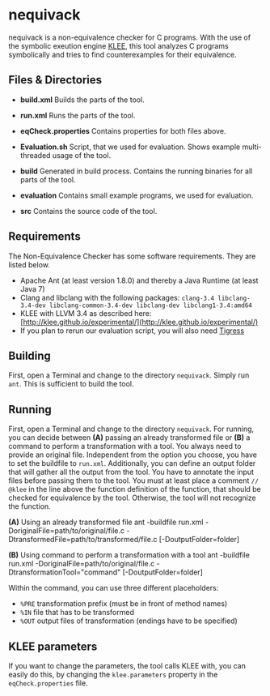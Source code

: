 # nequivack

nequivack is a non-equivalence checker for C programs. With the use of the symbolic exeution engine [KLEE](http://klee.github.io), this tool analyzes C programs symbolically and tries to find counterexamples for their equivalence.


## Files & Directories

* **build.xml** Builds the parts of the tool.
* **run.xml** Runs the parts of the tool.
* **eqCheck.properties** Contains properties for both files above.
* **Evaluation.sh** Script, that we used for evaluation. Shows example multi-threaded usage of the tool.

* **build** Generated in build process. Contains the running binaries for all parts of the tool.
* **evaluation** Contains small example programs, we used for evaluation.
* **src** Contains the source code of the tool.


## Requirements

The Non-Equivalence Checker has some software requirements. They are listed below.

* Apache Ant (at least version 1.8.0) and thereby a Java Runtime (at least Java 7)
* Clang and libclang with the following packages: `clang-3.4 libclang-3.4-dev libclang-common-3.4-dev libclang-dev libclang1-3.4:amd64`
* KLEE with LLVM 3.4 as described here: [http://klee.github.io/experimental/](http://klee.github.io/experimental/)
* If you plan to rerun our evaluation script, you will also need [Tigress](http://tigress.cs.arizona.edu/download.html)


## Building

First, open a Terminal and change to the directory `nequivack`.
Simply run `ant`. This is sufficient to build the tool.

## Running

First, open a Terminal and change to the directory `nequivack`.
For running, you can decide between **(A)** passing an already transformed file or **(B)** a command to perform a transformation with a tool. You always need to provide an original file. Independent from the option you choose, you have to set the buildfile to `run.xml`. Additionally, you can define an output folder that will gather all the output from the tool.
You have to annotate the input files before passing them to the tool. You must at least place a comment `// @klee` in the line above the function definition of the function, that should be checked for equivalence by the tool. Otherwise, the tool will not recognize the function.

**(A)** Using an already transformed file
ant -buildfile run.xml -DoriginalFile=path/to/original/file.c -DtransformedFile=path/to/transformed/file.c [-DoutputFolder=folder]
                                                                                                            
**(B)** Using command to perform a transformation with a tool
ant -buildfile run.xml -DoriginalFile=path/to/original/file.c -DtransformationTool="command" [-DoutputFolder=folder]

Within the command, you can use three different placeholders:
* `%PRE` transformation prefix (must be in front of method names)
* `%IN` file that has to be transformed
* `%OUT` output files of transformation (endings have to be specified)


## KLEE parameters

If you want to change the parameters, the tool calls KLEE with, you can easily do this, by changing the `klee.parameters` property in the `eqCheck.properties` file.
